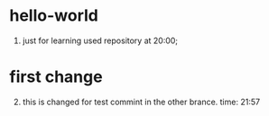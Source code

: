 # hello-world
1. just for learning used repository at 20:00;
# first change
2. this is changed for test commint in the other brance.
 time: 21:57
